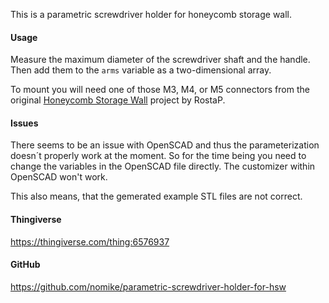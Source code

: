This is a parametric screwdriver holder for honeycomb storage wall.

#### Usage

Measure the maximum diameter of the screwdriver shaft and the handle.
Then add them to the `arms` variable as a two-dimensional array.

To mount you will need one of those M3, M4, or M5 connectors from the original
[Honeycomb Storage Wall](https://www.printables.com/model/152592-honeycomb-storage-wall)
project by RostaP.

#### Issues

There seems to be an issue with OpenSCAD and thus the parameterization doesn´t
properly work at the moment. So for the time being you need to change the
variables in the OpenSCAD file directly. The customizer within OpenSCAD won't
work.

This also means, that the gemerated example STL files are not correct.

#### Thingiverse

<https://thingiverse.com/thing:6576937>

#### GitHub

<https://github.com/nomike/parametric-screwdriver-holder-for-hsw>
